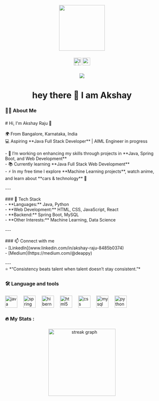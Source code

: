 <div align="center">
  <img height="150" src="https://user-images.githubusercontent.com/74038190/213911110-aedbef38-a29f-4b6b-a65c-11608b4f75a5.gif"  />
</div>

###

<div align="center">
  <img src="https://img.shields.io/static/v1?message=LinkedIn&logo=linkedin&label=&color=0077B5&logoColor=white&labelColor=&style=for-the-badge" height="25" alt="linkedin logo"  />
  <img src="https://img.shields.io/static/v1?message=Medium&logo=medium&label=&color=12100E&logoColor=white&labelColor=&style=for-the-badge" height="25" alt="medium logo"  />
</div>

###

<div align="center">
  <img src="https://visitor-badge.laobi.icu/badge?page_id=deappy.deappy&"  />
</div>

###

<h1 align="center">hey there 👋 I am Akshay</h1>

###

<h3 align="left">👩‍💻  About Me</h3>

###

<p align="left"># Hi, I'm Akshay Raju 👋  <br><br>🌍 From Bangalore, Karnataka, India  <br>💻 Aspiring **Java Full Stack Developer** | AIML Engineer in progress  <br><br>- 🔭 I’m working on enhancing my skills through projects in **Java, Spring Boot, and Web Development**  <br>- 📚 Currently learning **Java Full Stack Web Development** <br>- ⚡ In my free time I explore **Machine Learning projects**, watch anime, and learn about **cars & technology** 🚗  <br><br>---<br><br>
### 🚀 Tech Stack  <br>- **Languages:** Java, Python<br>- **Web Development:** HTML, CSS, JavaScript, React  <br>- **Backend:** Spring Boot, MySQL  <br>- **Other Interests:** Machine Learning, Data Science  <br><br>---<br><br>
### 📫 Connect with me  <br>- [LinkedIn](www.linkedin.com/in/akshay-raju-8485b0374)  <br>- [Medium](https://medium.com/@deappy)  <br><br>---<br>⭐️ *“Consistency beats talent when talent doesn’t stay consistent.”*</p>

###

<h3 align="left">🛠 Language and tools</h3>

###

<div align="left">
  <img src="https://cdn.jsdelivr.net/gh/devicons/devicon/icons/java/java-original.svg" height="40" alt="java logo"  />
  <img width="12" />
  <img src="https://cdn.jsdelivr.net/gh/devicons/devicon/icons/spring/spring-original.svg" height="40" alt="spring logo"  />
  <img width="12" />
  <img src="https://cdn.simpleicons.org/hibernate/59666C" height="40" alt="hibernate logo"  />
  <img width="12" />
  <img src="https://skillicons.dev/icons?i=html" height="40" alt="html5 logo"  />
  <img width="12" />
  <img src="https://skillicons.dev/icons?i=css" height="40" alt="css logo"  />
  <img width="12" />
  <img src="https://skillicons.dev/icons?i=mysql" height="40" alt="mysql logo"  />
  <img width="12" />
  <img src="https://skillicons.dev/icons?i=py" height="40" alt="python logo"  />
</div>

###

<h3 align="left">🔥   My Stats :</h3>

###

<div align="center">
  <img src="https://streak-stats.demolab.com?user=deappy&locale=en&mode=daily&theme=dark&hide_border=false&border_radius=5&order=3" height="220" alt="streak graph"  />
</div>

###
